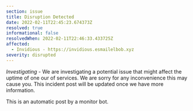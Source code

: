 ```yaml
---
section: issue
title: Disruption Detected
date: 2022-02-11T22:45:23.674373Z
resolved: true
informational: false
resolvedWhen: 2022-02-11T22:46:33.433725Z
affected:
  - Invidious - https://invidious.esmailelbob.xyz
severity: disrupted
---
```

*Investigating* - We are investigating a potential issue that might affect the uptime of one our of services. We are sorry for any inconvenience this may cause you. This incident post will be updated once we have more information.

This is an automatic post by a monitor bot.
        